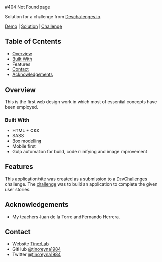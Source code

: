 #404 Not Found page

Solution for a challenge from [Devchallenges.io](http://devchallenges.io).

[Demo](https://tino-devchallenges-01.netlify.app) | 
[Solution](https://github.com/tinoreyna1984/devchallenges-01) | 
[Challenge](https://devchallenges.io/challenges/wBunSb7FPrIepJZAg0sY)

## Table of Contents

- [Overview](#overview)
- [Built With](#built-with)
- [Features](#features)
- [Contact](#contact)
- [Acknowledgements](#acknowledgements)

## Overview

This is the first web design work in which most of essential concepts have been employed.

### Built With

- HTML + CSS
- SASS
- Box modelling
- Mobile first
- Gulp automation for build, code minifying and image improvement

## Features

This application/site was created as a submission to a [DevChallenges](https://devchallenges.io/challenges) challenge. The [challenge](https://devchallenges.io/challenges/wBunSb7FPrIepJZAg0sY) was to build an application to complete the given user stories.

## Acknowledgements

- My teachers Juan de la Torre and Fernando Herrera.

## Contact

- Website [TinexLab](https://tinexlab.vercel.app)
- GitHub [@tinoreyna1984](https://github.com/tinoreyna1984)
- Twitter [@tinoreyna1984](https://twitter.com/tinoreyna1984)
